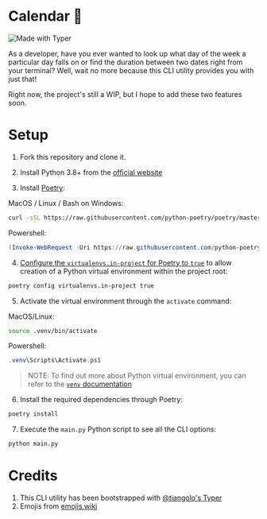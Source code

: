 # Calendar 📅
![Made with Typer](https://img.shields.io/badge/-Made%20With%20Typer-blue)

As a developer, have you ever wanted to look up what day of the week a particular day falls on or find
the duration between two dates right from your terminal? Well, wait no more because this CLI utility
provides you with just that!

Right now, the project's still a WIP, but I hope to add these two features soon.

# Setup

1. Fork this repository and clone it.

2. Install Python 3.8+ from the [official website](https://www.python.org/downloads/)

3. Install [Poetry](https://python-poetry.org/docs/):

MacOS / Linux / Bash on Windows:
```bash
curl -sSL https://raw.githubusercontent.com/python-poetry/poetry/master/get-poetry.py | python -
```

Powershell:
```powershell
(Invoke-WebRequest -Uri https://raw.githubusercontent.com/python-poetry/poetry/master/get-poetry.py -UseBasicParsing).Content | python -
```

4. [Configure the `virtualenvs.in-project` for Poetry to `true`](https://python-poetry.org/docs/configuration/) to allow creation of a Python virtual environment within the project root:
```bash
poetry config virtualenvs.in-project true
```

5. Activate the virtual environment through the `activate` command:

MacOS/Linux:
```bash
source .venv/bin/activate
```

Powershell:
```powershell
.venv\Scripts\Activate.ps1
```

> NOTE: To find out more about Python virtual environment, you can refer to the [`venv` documentation](https://docs.python.org/3/library/venv.html)

6. Install the required dependencies through Poetry:
```bash
poetry install
```

7. Execute the `main.py` Python script to see all the CLI options:
```bash
python main.py
```

# Credits
1.  This CLI utility has been bootstrapped with [@tiangolo's  Typer](https://github.com/tiangolo/typer)
2.  Emojis from [emojis.wiki](https://emojis.wiki/monday/)
